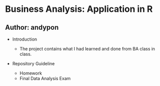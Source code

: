 # Business Analysis: Application in R
## Author: andypon  

- Introduction
  - The project contains what I had learned and done from BA class in class.
 
- Repository Guideline
  - Homework
  - Final Data Analysis Exam
